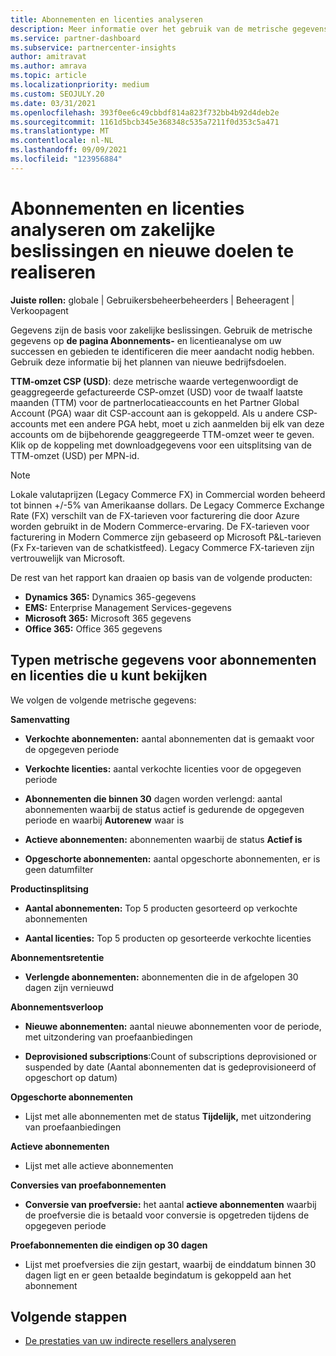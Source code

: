 ```yaml
---
title: Abonnementen en licenties analyseren
description: Meer informatie over het gebruik van de metrische gegevens op de pagina Abonnements- en licentieanalyse om uw succes en gebieden te identificeren die meer aandacht nodig hebben.
ms.service: partner-dashboard
ms.subservice: partnercenter-insights
author: amitravat
ms.author: amrava
ms.topic: article
ms.localizationpriority: medium
ms.custom: SEOJULY.20
ms.date: 03/31/2021
ms.openlocfilehash: 393f0ee6c49cbbdf814a823f732bb4b92d4deb2e
ms.sourcegitcommit: 1161d5bcb345e368348c535a7211f0d353c5a471
ms.translationtype: MT
ms.contentlocale: nl-NL
ms.lasthandoff: 09/09/2021
ms.locfileid: "123956884"
---
```

# <a name="analyze-subscriptions-and-licenses-to-help-you-drive-business-decisions-and-new-goals"></a>Abonnementen en licenties analyseren om zakelijke beslissingen en nieuwe doelen te realiseren

**Juiste rollen:** globale | Gebruikersbeheerbeheerders | Beheeragent | Verkoopagent

Gegevens zijn de basis voor zakelijke beslissingen. Gebruik de metrische gegevens op **de pagina Abonnements-** en licentieanalyse om uw successen en gebieden te identificeren die meer aandacht nodig hebben. Gebruik deze informatie bij het plannen van nieuwe bedrijfsdoelen.

**TTM-omzet CSP (USD)**: deze metrische waarde vertegenwoordigt de geaggregeerde gefactureerde CSP-omzet (USD) voor de twaalf laatste maanden (TTM) voor de partnerlocatieaccounts en het Partner Global Account (PGA) waar dit CSP-account aan is gekoppeld. Als u andere CSP-accounts met een andere PGA hebt, moet u zich aanmelden bij elk van deze accounts om de bijbehorende geaggregeerde TTM-omzet weer te geven.  Klik op de koppeling met downloadgegevens voor een uitsplitsing van de TTM-omzet (USD) per MPN-id.

>[!NOTE]
>Lokale valutaprijzen (Legacy Commerce FX) in Commercial worden beheerd tot binnen +/-5% van Amerikaanse dollars. De Legacy Commerce Exchange Rate (FX) verschilt van de FX-tarieven voor facturering die door Azure worden gebruikt in de Modern Commerce-ervaring. De FX-tarieven voor facturering in Modern Commerce zijn gebaseerd op Microsoft P&L-tarieven (Fx Fx-tarieven van de schatkistfeed). Legacy Commerce FX-tarieven zijn vertrouwelijk van Microsoft.


De rest van het rapport kan draaien op basis van de volgende producten:

 - **Dynamics 365:** Dynamics 365-gegevens  
 - **EMS:** Enterprise Management Services-gegevens  
 - **Microsoft 365:** Microsoft 365 gegevens  
 - **Office 365:** Office 365 gegevens  


## <a name="types-of-subscription-and-license-metrics-you-can-view"></a>Typen metrische gegevens voor abonnementen en licenties die u kunt bekijken

We volgen de volgende metrische gegevens:

**Samenvatting**  
 - **Verkochte abonnementen:** aantal abonnementen dat is gemaakt voor de opgegeven periode  
  
 - **Verkochte licenties:** aantal verkochte licenties voor de opgegeven periode  
  
 - **Abonnementen die binnen 30** dagen worden verlengd: aantal abonnementen waarbij de status actief is gedurende de opgegeven periode en waarbij **Autorenew** waar is
 
 - **Actieve abonnementen:** abonnementen waarbij de status **Actief is**  
 
 - **Opgeschorte abonnementen:** aantal opgeschorte abonnementen, er is geen datumfilter  

**Productinsplitsing**
  
 - **Aantal abonnementen:** Top 5 producten gesorteerd op verkochte abonnementen  
 
 - **Aantal licenties:** Top 5 producten op gesorteerde verkochte licenties

**Abonnementsretentie**

 - **Verlengde abonnementen:** abonnementen die in de afgelopen 30 dagen zijn vernieuwd  

**Abonnementsverloop**  
 - **Nieuwe abonnementen:** aantal nieuwe abonnementen voor de periode, met uitzondering van proefaanbiedingen  
 
 - **Deprovisioned subscriptions**:Count of subscriptions deprovisioned or suspended by date (Aantal abonnementen dat is gedeprovisioneerd of opgeschort op datum)  

**Opgeschorte abonnementen** 
 
 - Lijst met alle abonnementen met de status **Tijdelijk,** met uitzondering van proefaanbiedingen  
  
**Actieve abonnementen**

 - Lijst met alle actieve abonnementen  

**Conversies van proefabonnementen**  

 - **Conversie van proefversie:** het aantal **actieve abonnementen** waarbij de proefversie die is betaald voor conversie is opgetreden tijdens de opgegeven periode  

**Proefabonnementen die eindigen op 30 dagen**  

 - Lijst met proefversies die zijn gestart, waarbij de einddatum binnen 30 dagen ligt en er geen betaalde begindatum is gekoppeld aan het abonnement  



## <a name="next-steps"></a>Volgende stappen

- [De prestaties van uw indirecte resellers analyseren](analyze-indirect-resellers.md)